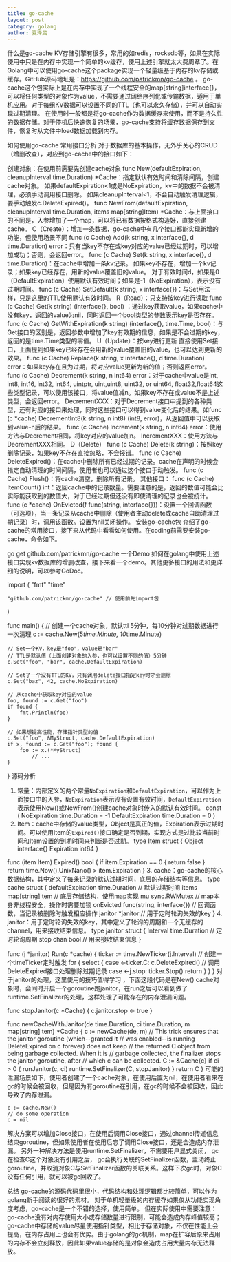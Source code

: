 ```yaml
---
title: go-cache
layout: post
category: golang
author: 夏泽民
---
```

什么是go-cache
KV存储引擎有很多，常用的如redis，rocksdb等，如果在实际使用中只是在内存中实现一个简单的kv缓存，使用上述引擎就太大费周章了。在Golang中可以使用go-cache这个package实现一个轻量级基于内存的kv存储或缓存。GitHub源码地址是：https://github.com/patrickmn/go-cache 。
go-cache这个包实际上是在内存中实现了一个线程安全的map[string]interface{}，可以将任何类型的对象作为value，不需要通过网络序列化或传输数据，适用于单机应用。对于每组KV数据可以设置不同的TTL（也可以永久存储），并可以自动实现过期清理。
在使用时一般都是将go-cache作为数据缓存来使用，而不是持久性的数据存储。对于停机后快速恢复的场景，go-cache支持将缓存数据保存到文件，恢复时从文件中load数据加载到内存。
<!-- more -->
如何使用go-cache
常用接口分析
对于数据库的基本操作，无外乎关心的CRUD（增删改查），对应到go-cache中的接口如下：

创建对象：在使用前需要先创建cache对象
func New(defaultExpiration, cleanupInterval time.Duration) *Cache：指定默认有效时间和清除间隔，创建cache对象。
如果defaultExpiration<1或是NoExpiration，kv中的数据不会被清理，必须手动调用接口删除。
如果cleanupInterval<1，不会自动触发清理逻辑，要手动触发c.DeleteExpired()。
func NewFrom(defaultExpiration, cleanupInterval time.Duration, items map[string]Item) *Cache：与上面接口的不同是，入参增加了一个map，可以将已有数据按格式构造好，直接创建cache。
C（Create）：增加一条数据，go-cache中有几个接口都能实现新增的功能，但使用场景不同
func (c Cache) Add(k string, x interface{}, d time.Duration) error：只有当key不存在或key对应的value已经过期时，可以增加成功；否则，会返回error。
func (c Cache) Set(k string, x interface{}, d time.Duration)：在cache中增加一条kv记录。
如果key不存在，增加一个kv记录；如果key已经存在，用新的value覆盖旧的value。
对于有效时间d，如果是0（DefaultExpiration）使用默认有效时间；如果是-1（NoExpiration），表示没有过期时间。
func (c Cache) SetDefault(k string, x interface{})：与Set用法一样，只是这里的TTL使用默认有效时间。
R（Read）：只支持按key进行读取
func (c Cache) Get(k string) (interface{}, bool) ：通过key获取value，如果cache中没有key，返回的value为nil，同时返回一个bool类型的参数表示key是否存在。
func (c Cache) GetWithExpiration(k string) (interface{}, time.Time, bool)：与Get接口的区别是，返回参数中增加了key有效期的信息，如果是不会过期的key，返回的是time.Time类型的零值。
U（Update）：按key进行更新
直接使用Set接口，上面提到如果key已经存在会用新的value覆盖旧的value，也可以达到更新的效果。
func (c Cache) Replace(k string, x interface{}, d time.Duration) error：如果key存在且为过期，将对应value更新为新的值；否则返回error。
func (c Cache) Decrement(k string, n int64) error：对于cache中value是int, int8, int16, int32, int64, uintptr, uint,uint8, uint32, or uint64, float32,float64这些类型记录，可以使用该接口，将value值减n。如果key不存在或value不是上述类型，会返回error。
DecrementXXX：对于Decrement接口中提到的各种类型，还有对应的接口来处理，同时这些接口可以得到value变化后的结果。如func (c *cache) DecrementInt8(k string, n int8) (int8, error)，从返回值中可以获取到value-n后的结果。
func (c Cache) Increment(k string, n int64) error：使用方法与Decrement相同，将key对应的value加n。
IncrementXXX：使用方法与DecrementXXX相同。
D（Delete）
func (c Cache) Delete(k string)：按照key删除记录，如果key不存在直接忽略，不会报错。
func (c Cache) DeleteExpired()：在cache中删除所有已经过期的记录。cache在声明的时候会指定自动清理的时间间隔，使用者也可以通过这个接口手动触发。
func (c Cache) Flush()：将cache清空，删除所有记录。
其他接口：
func (c Cache) ItemCount() int：返回cache中的记录数量。需要注意的是，返回的数值可能会比实际能获取到的数值大，对于已经过期但还没有即使清理的记录也会被统计。
func (c *cache) OnEvicted(f func(string, interface{}))：设置一个回调函数（可选项），当一条记录从cache中删除（使用者主动delete或cache自助清理过期记录）时，调用该函数。设置为nil关闭操作。
安装go-cache包
介绍了go-cache的常用接口，接下来从代码中看看如何使用。在coding前需要安装go-cache，命令如下。

go get github.com/patrickmn/go-cache
一个Demo
如何在golang中使用上述接口实现kv数据库的增删改查，接下来看一个demo。其他更多接口的用法和更详细的说明，可以参考GoDoc。

import (
    "fmt"
    "time"
    
    "github.com/patrickmn/go-cache" // 使用前先import包
)

func main() {
    // 创建一个cache对象，默认ttl 5分钟，每10分钟对过期数据进行一次清理
    c := cache.New(5*time.Minute, 10*time.Minute)

    // Set一个KV，key是"foo"，value是"bar"
    // TTL是默认值（上面创建对象的入参，也可以设置不同的值）5分钟
    c.Set("foo", "bar", cache.DefaultExpiration)

    // Set了一个没有TTL的KV，只有调用delete接口指定key时才会删除
    c.Set("baz", 42, cache.NoExpiration)

    // 从cache中获取key对应的value
    foo, found := c.Get("foo")
    if found {
        fmt.Println(foo)
    }

    // 如果想提高性能，存储指针类型的值
    c.Set("foo", &MyStruct, cache.DefaultExpiration)
    if x, found := c.Get("foo"); found {
        foo := x.(*MyStruct)
            // ...
    }
}
源码分析
1. 常量：内部定义的两个常量`NoExpiration`和`DefaultExpiration`，可以作为上面接口中的入参，`NoExpiration`表示没有设置有效时间，`DefaultExpiration`表示使用New()或NewFrom()创建cache对象时传入的默认有效时间。
const (
    NoExpiration time.Duration = -1
    DefaultExpiration time.Duration = 0
)
2.  Item：cache中存储的value类型，Object是真正的值，Expiration表示过期时间。可以使用Item的```Expired()```接口确定是否到期，实现方式是过比较当前时间和Item设置的到期时间来判断是否过期。
type Item struct {
    Object     interface{}
    Expiration int64
}

func (item Item) Expired() bool {
    if item.Expiration == 0 {
        return false
    }
    return time.Now().UnixNano() > item.Expiration
}
3. cache：go-cache的核心数据结构，其中定义了每条记录的默认过期时间，底层的存储结构等信息。
type cache struct {
    defaultExpiration time.Duration              // 默认过期时间
    items             map[string]Item            // 底层存储结构，使用map实现 
    mu                sync.RWMutex               // map本身非线程安全，操作时需要加锁
    onEvicted         func(string, interface{})  // 回调函数，当记录被删除时触发相应操作
    janitor           *janitor                   // 用于定时轮询失效的key
}
4. janitor：用于定时轮询失效的key，其中定义了轮询的周期和一个无缓存的channel，用来接收结束信息。
type janitor struct {
    Interval time.Duration // 定时轮询周期
    stop     chan bool     // 用来接收结束信息
}

func (j *janitor) Run(c *cache) {
    ticker := time.NewTicker(j.Interval) // 创建一个timeTicker定时触发
    for {
        select {
        case <-ticker.C:
            c.DeleteExpired()            // 调用DeleteExpired接口处理删除过期记录
        case <-j.stop:
            ticker.Stop()
            return
        }
    }
}
对于janitor的处理，这里使用的技巧值得学习 ，下面这段代码是在New() cache对象时，会同时开启一个goroutine跑janitor，在run之后可以看到做了runtime.SetFinalizer的处理，这样处理了可能存在的内存泄漏问题。

func stopJanitor(c *Cache) {
    c.janitor.stop <- true
}

func newCacheWithJanitor(de time.Duration, ci time.Duration, m map[string]Item) *Cache {
    c := newCache(de, m)
    // This trick ensures that the janitor goroutine (which--granted it
    // was enabled--is running DeleteExpired on c forever) does not keep
    // the returned C object from being garbage collected. When it is
    // garbage collected, the finalizer stops the janitor goroutine, after
    // which c can be collected.
    C := &Cache{c}
    if ci > 0 {
        runJanitor(c, ci)
        runtime.SetFinalizer(C, stopJanitor)
    }
    return C
}
可能的泄漏场景如下，使用者创建了一个cache对象，在使用后置为nil，在使用者看来在gc的时候会被回收，但是因为有goroutine在引用，在gc的时候不会被回收，因此导致了内存泄漏。

    c := cache.New()
    // do some operation
    c = nil
解决方案可以增加Close接口，在使用后调用Close接口，通过channel传递信息结束goroutine，但如果使用者在使用后忘了调用Close接口，还是会造成内存泄漏。
另外一种解决方法是使用runtime.SetFinalizer，不需要用户显式关闭， gc在检查C这个对象没有引用之后， gc会执行关联的SetFinalizer函数，主动终止goroutine，并取消对象C与SetFinalizer函数的关联关系。这样下次gc时，对象C没有任何引用，就可以被gc回收了。

总结
go-cache的源码代码里很小，代码结构和处理逻辑都比较简单，可以作为golang新手阅读的很好的素材。
对于单机轻量级的内存缓存如果仅从功能实现角度考虑，go-cache是一个不错的选择，使用简单。
但在实际使用中需要注意：
go-cache没有对内存使用大小或存储数量进行限制，可能会造成内存峰值较高；
go-cache中存储的value尽量使用指针类型，相比于存储对象，不仅在性能上会提高，在内存占用上也会有优势。由于golang的gc机制，map在扩容后原来占用的内存不会立刻释放，因此如果value存储的是对象会造成占用大量内存无法释放。
